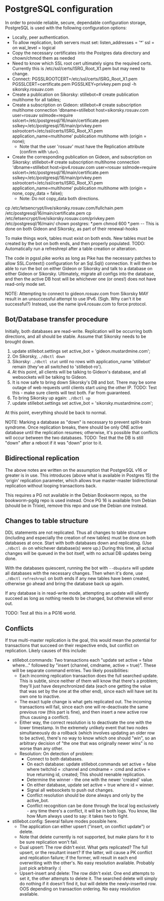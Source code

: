 PostgreSQL configuration
========================

In order to provide reliable, secure, dependable configuration storage,
PostgreSQL is used with the following configuration options:

* Locally, peer authentication.
* To allow replication, both servers must set:
  listen_addresses = '*'
  ssl = on
  wal_level = logical
* Copy the necessary certificates into the Postgres data directory and
  chown/chmod them as needed
* Need to know which SSL root cert ultimately signs the required certs.
  Currently this is /etc/ssl/certs/ISRG_Root_X1.pem but may need to change.
* Connect: PGSSLROOTCERT=/etc/ssl/certs/ISRG_Root_X1.pem PGSSLCERT=certificate.pem PGSSLKEY=privkey.pem psql -h sikorsky.rosuav.com
* Create a publication on Sikorsky:
  stillebot=# create publication multihome for all tables;
* Create a subscription on Gideon:
  stillebot=# create subscription multihome connection 'dbname=stillebot host=sikorsky.rosuav.com user=rosuav sslmode=require sslcert=/etc/postgresql/16/main/certificate.pem sslkey=/etc/postgresql/16/main/privkey.pem sslrootcert=/etc/ssl/certs/ISRG_Root_X1.pem application_name=multihome' publication multihome with (origin = none);
  - Note that the user 'rosuav' must have the Replication attribute (confirm with `\du+`).
* Create the corresponding publication on Gideon, and subscription on Sikorsky:
  stillebot=# create subscription multihome connection 'dbname=stillebot host=ipv4.rosuav.com user=rosuav sslmode=require sslcert=/etc/postgresql/16/main/certificate.pem sslkey=/etc/postgresql/16/main/privkey.pem sslrootcert=/etc/ssl/certs/ISRG_Root_X1.pem application_name=multihome' publication multihome with (origin = none, copy_data = false);
  - Note: Do not copy_data both directions.

cp /etc/letsencrypt/live/sikorsky.rosuav.com/fullchain.pem /etc/postgresql/16/main/certificate.pem
cp /etc/letsencrypt/live/sikorsky.rosuav.com/privkey.pem /etc/postgresql/16/main/
chown postgres: *.pem
chmod 600 *.pem
-- This is done on both Gideon and Sikorsky, as part of their renewal-hooks


To make things work, tables must exist on both ends. New tables must be created
by the bot on both ends, and then properly populated. TODO: Automatically run
a refreshrepl after a table creation or alteration.

The code in pgssl.pike works as long as Pike has the necessary patches to allow
SSL.Context() configuration for an Sql.Sql() connection. It will then be able to
run the bot on either Gideon or Sikorsky and talk to a database on either Gideon
or Sikorsky. Ultimately, migrate all configs into the database, and then the
active DB host will be whichever one (or ones!) does not have read-only mode set.

NOTE: Attempting to connect to gideon.rosuav.com from Sikorsky MAY result in an
unsuccessful attempt to use IPv6. (Sigh. Why can't it be successful?) Instead,
use the name ipv4.rosuav.com to force protocol.

Bot/Database transfer procedure
-------------------------------

Initially, both databases are read-write. Replication will be occurring both
directions, and all should be stable. Assume that Sikorsky needs to be brought
down.

1. update stillebot.settings set active_bot = 'gideon.mustardmine.com';
2. On Sikorsky, `./dbctl down`
3. Sikorsky: `./dbctl stat` until no rows with application_name 'stillebot'
   remain (they've all switched to 'stillebot-ro').
4. At this point, all clients will be talking to Gideon's database, and all
   websockets will be talking to Gideon.
5. It is now safe to bring down Sikorsky's DB and bot. There may be some
   outage of web requests until clients start using the other IP.
   TODO: Test this - make sure clients will test both. Far from guaranteed.
6. To bring Sikorsky up again: `./dbctl up`
7. update stillebot.settings set active_bot = 'sikorsky.mustardmine.com';

At this point, everything should be back to normal.

NOTE: Marking a database as "down" is necessary to prevent split-brain syndrome.
Once replication breaks, there should be only ONE active database until the
replication resumes; otherwise, it's possible that conflicts will occur between
the two databases. TODO: Test that the DB is still "down" after a reboot if it
was "down" prior to it.

Bidirectional replication
-------------------------

The above notes are written on the assumption that PostgreSQL v16 or greater is
in use. This introduces (above what is available in Postgres 15) the 'origin'
replication parameter, which allows true master-master bidirectional replication
without looping transactions back.

This requires a PG not available in the Debian Bookworm repos, so the bookworm-pgdg
repo is used instead. Once PG 16 is available from Debian (should be in Trixie),
remove this repo and use the Debian one instead.

Changes to table structure
--------------------------

DDL statements are not replicated. Thus all changes to table structure (including
and especially the creation of new tables) must be done on both databases at once.
Start with both databases down and replicating. (Use `./dbctl dn` on whichever
database(s) were up.) During this time, all actual changes will be queued in the
bot itself, with no actual DB updates being done.

With the databases quiescent, running the bot with `--dbupdate` will update all
databases with the necessary changes. Then when it's done, use `./dbctl refreshrepl`
on both ends if any new tables have been created, otherwise go ahead and bring the
database back up again.

If any database is in read-write mode, attempting an update will silently succeed
as long as nothing needs to be changed, but otherwise will error out.

TODO: Test all this in a PG16 world.

Conflicts
---------

If true multi-master replication is the goal, this would mean the potential for
transactions that succeed on their respective ends, but conflict on replication.
Likely causes of this include:

* stillebot.commands: Two transactions each "update set active = false where..."
  followed by "insert (channel, cmdname, active = true)". These will be separate
  command entries. Two likely possibilities:
  - Each incoming replication transaction does the full searched update. This is
    subtle, since neither of them will know that there's a problem; they'll just
    have desynchronized data (each one getting the value that was set by the one
    at the other end), since each will have set its own one to inactive.
  - The exact tuple change is what gets replicated out. The incoming transactions
    will fail, since each one will re-deactivate the same previous row (this part
    is fine), and then insert a new active row (thus causing a conflict).
  - Either way, the correct resolution is to deactivate the one with the lower
    timestamp. In the extremely unlikely event that two nodes simultaneously do a
    rollback (which involves updating an older row to be active), there's no way
    to know which one should "win", so an arbitrary decision of "the one that was
    originally newer wins" is no worse than any other.
  - Resolution: On detection of problem:
    - Connect to both databases.
    - On each database:
      update stillebot.commands set active = false where twitchid = :channel and cmdname = :cmd and active = true returning id, created;
      This should reenable replication.
    - Determine the winner - the one with the newer 'created' value.
    - On either database, update set active = true where id = winner.
    - Signal all websockets to push out changes.
    - Conflict resolution should be done always and only by the active_bot.
    - Conflict recognition can be done through the local log exclusively - any time
      there's a conflict, it will be in both logs. You know, like how Mum always
      used to say: it takes two to fight.
* stillebot.config: Several failure modes possible here.
  - The application can either upsert ("insert, on conflict update") or delete.
  - Note that delete currently is not supported, but make plans for it to be sure
    replication won't fail.
  - Dual upsert: The row didn't exist. What gets replicated? The full upsert, or
    the resultant insert? If the latter, will cause a PK conflict and replication
    failure; if the former, will result in each end overwriting with the other's.
    No easy resolution available. Probably just pick arbitrarily :(
  - Upsert-insert and delete: The row didn't exist. One end attempts to set it,
    the other attempts to delete it. The searched delete will simply do nothing
    if it doesn't find it, but will delete the newly-inserted row. OOS depending
    on transaction ordering. No easy resolution available.
